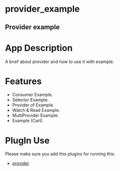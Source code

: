 # provider_example

## Provider example

# App Description
  A brief about provider and how to use it with example.
# Features

- Consumer Example.
- Selector Example.
- Provider of Example.
- Watch & Read Example.
- MultiProvider Example.
- Example (Cart).


# PlugIn Use

Please make sure you add this plugins for running this.

- [provider](https://pub.dev/packages/provider) 




